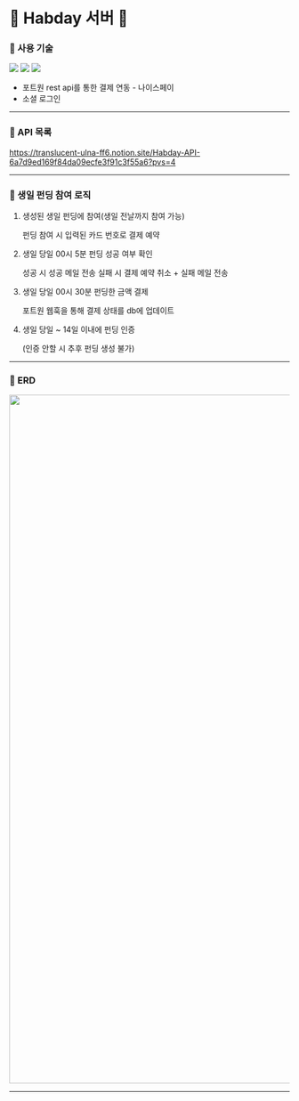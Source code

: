 # 🎁 Habday 서버 🎁
### 🎁 사용 기술

<img src="https://img.shields.io/badge/Spring Boot-6DB33F?style=flat&logo=springboot&logoColor=white"/>  <img src="https://img.shields.io/badge/MySql-4479A1?style=flat&logo=mysql&logoColor=white"/>  <img src="https://img.shields.io/badge/Java-007396?style=flat&logo=Java&logoColor=white" />
- 포트원 rest api를 통한 결제 연동 - 나이스페이
- 소셜 로그인
----
### 🎁 API 목록
https://translucent-ulna-ff6.notion.site/Habday-API-6a7d9ed169f84da09ecfe3f91c3f55a6?pvs=4


----
### 🎁 생일 펀딩 참여 로직
1. 생성된 생일 펀딩에 참여(생일 전날까지 참여 가능)

   펀딩 참여 시 입력된 카드 번호로 결제 예약
2. 생일 당일 00시 5분 펀딩 성공 여부 확인

   성공 시 성공 메일 전송
   실패 시 결제 예약 취소 + 실패 메일 전송
3. 생일 당일 00시 30분 펀딩한 금액 결제

   포트원 웹훅을 통해 결제 상태를 db에 업데이트
4. 생일 당일 ~ 14일 이내에 펀딩 인증
   
   (인증 안할 시 추후 펀딩 생성 불가)


----
### 🎁 ERD
<img width="1238" src="https://github.com/abi-hong/algorithm2023/assets/68041042/7fd94bfd-7c20-40c3-b83d-424266cd8be1">


----

